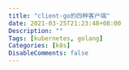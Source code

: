 ```yaml
---
title: "client-go的四种客户端"
date: 2021-03-25T21:23:48+08:00
Description: ""
Tags: [kubernetes, golang]
Categories: [k8s]
DisableComments: false
---
```

